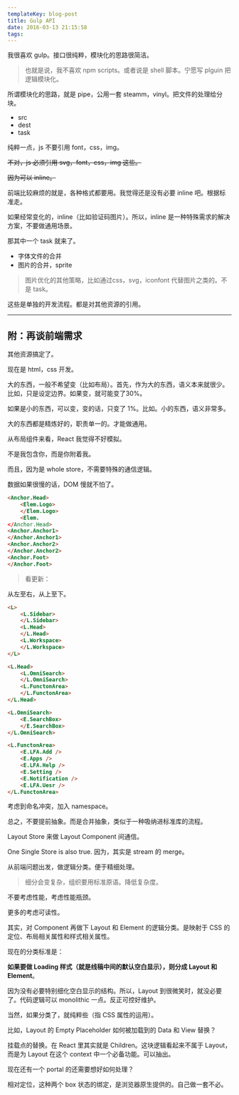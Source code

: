 ```yaml
---
templateKey: blog-post
title: Gulp API
date: 2016-03-13 21:15:58
tags:
---
```


我很喜欢 gulp。接口很纯粹，模块化的思路很简洁。

> 也就是说，我不喜欢 npm scripts。或者说是 shell 脚本。宁愿写 plguin 把逻辑模块化。

所谓模块化的思路，就是 pipe，公用一套 steamm，vinyl。把文件的处理给分块。

- src
- dest
- task

纯粹一点，js 不要引用 font，css，img。

~~不对，js 必须引用 svg，font，css，img 这些。~~

~~因为可以 inline。~~

前端比较麻烦的就是，各种格式都要用。我觉得还是没有必要 inline 吧。根据标准走。

如果经常变化的，inline（比如验证码图片）。所以，inline 是一种特殊需求的解决方案，不要做通用场景。

那其中一个 task 就来了。

- 字体文件的合并
- 图片的合并，sprite

> 图片优化的其他策略，比如通过css，svg，iconfont 代替图片之类的。不是 task。

这些是单独的开发流程。都是对其他资源的引用。

---

## 附：再谈前端需求

其他资源搞定了。

现在是 html，css 开发。

大的东西，一般不希望变（比如布局）。首先，作为大的东西，语义本来就很少。比如，只是设定边界。如果变，就可能变了30%。

如果是小的东西，可以变，变的话，只变了 1%。比如。小的东西，语义非常多。

大的东西都是精炼好的，职责单一的。才能做通用。

从布局组件来看，React 我觉得不好模拟。

不是我包含你，而是你附着我。

而且，因为是 whole store，不需要特殊的通信逻辑。

数据如果很慢的话，DOM 慢就不怕了。

```html
<Anchor.Head>
    <Elem.Logo>
    </Elem.Logo>
    <Elem.
</Anchor.Head>
<Anchor.Anchor1>
</Anchor.Anchor1>
<Anchor.Anchor2>
</Anchor.Anchor2>
<Anchor.Foot>
</Anchor.Foot>
```

> 看更新：

从左至右，从上至下。

```html
<L>
    <L.Sidebar>
    </L.Sidebar>
    <L.Head>
    </L.Head>
    <L.Workspace>
    </L.Workspace>
</L>
```

```html
<L.Head>
    <L.OmniSearch>
    </L.OmniSearch>
    <L.FunctonArea>
    </L.FunctonArea>
</L.Head>
```

```html
<L.OmniSearch>
    <E.SearchBox>
    </E.SearchBox>
</L.OmniSearch>
```

```html
<L.FunctonArea>
    <E.LFA.Add />
    <E.Apps />
    <E.LFA.Help />
    <E.Setting />
    <E.Notification />
    <E.LFA.Uesr />
</L.FunctonArea>
```

考虑到命名冲突，加入 namespace。

总之，不要提前抽象。而是合并抽象，类似于一种吸纳进标准库的流程。

Layout Store 来做 Layout Component 间通信。

One Single Store is also true. 因为，其实是 stream 的 merge。

从前端问题出发，做逻辑分类。便于精细处理。

> 细分会变复杂，组织要用标准原语。降低复杂度。

不要考虑性能，考虑性能瓶颈。

更多的考虑可读性。

其实，对 Component 再做下 Layout 和 Element 的逻辑分类。是映射于 CSS 的定位、布局相关属性和样式相关属性。

现在的分类标准是：

**如果要做 Loading 样式（就是线稿中间的默认空白显示），则分成 Layout 和 Element**。

因为没有必要特别细化空白显示的结构。所以，Layout 到很微笑时，就没必要了。代码逻辑可以 monolithic 一点。反正可控好维护。

当然，如果分类了，就纯粹些（指 CSS 属性的运用）。

比如，Layout 的 Empty Placeholder 如何被加载到的 Data 和 View 替换？

挂载点的替换。在 React 里其实就是 Children。这块逻辑看起来不属于 Layout，而是为 Layout 在这个 context 中一个必备功能。可以抽出。

现在还有一个 portal 的还需要想好如何处理？

相对定位，这种两个 box 状态的绑定，是浏览器原生提供的。自己做一套不必。

